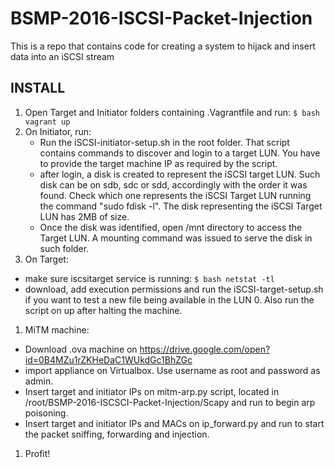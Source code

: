 # BSMP-2016-ISCSI-Packet-Injection
This is a repo that contains code for creating a system to hijack and insert data into an iSCSI stream

INSTALL
------------
1. Open Target and Initiator folders containing .Vagrantfile  and run: ```$ bash vagrant up```
1.  On Initiator, run:
	+  Run the iSCSI-initiator-setup.sh in the root folder. That script contains commands to discover and login to a target LUN. You have to provide the target machine IP as required by the script.
	+  after login, a disk is created to represent the iSCSI target LUN.	Such disk can be on sdb, sdc or sdd, accordingly with the order it was found. Check which one represents the iSCSI Target LUN running the command "sudo fdisk -l". The disk representing the iSCSI Target LUN has 2MB of size.
    + Once the disk was identified, open /mnt directory to access the Target LUN. A mounting command was issued to serve the disk in such folder.
1.  On Target:
+  make sure iscsitarget service is running:
	```$ bash netstat -tl```
 +  download, add execution permissions and run the iSCSI-target-setup.sh if you want to test a new file being available in the LUN 0. Also run the script on up after halting the machine.
1.  MiTM machine:
 + Download .ova machine on https://drive.google.com/open?id=0B4MZu1rZKHeDaC1WUkdGc1BhZGc
 +  import appliance on Virtualbox. Use username as root and password as admin.
 + Insert target and initiator IPs on mitm-arp.py script, located in /root/BSMP-2016-ISCSCI-Packet-Injection/Scapy and run to begin arp poisoning.
 + Insert target and initiator IPs and MACs on ip_forward.py and run to start the packet sniffing, forwarding and injection.
1. Profit!
